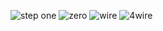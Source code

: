 ![step one](https://github.com/user-attachments/assets/a49db22a-ed3d-47e6-a80a-8b77ea76bbc7)
![zero](https://github.com/user-attachments/assets/acaa7604-424d-4c6b-b1c8-f1809bbd2564)
![wire](https://github.com/user-attachments/assets/24f94bf2-7411-4e11-b9b3-f38382c673c0)
![4wire](https://github.com/user-attachments/assets/5ea9f3ed-3bf2-4501-aa63-d9773895c81d)
